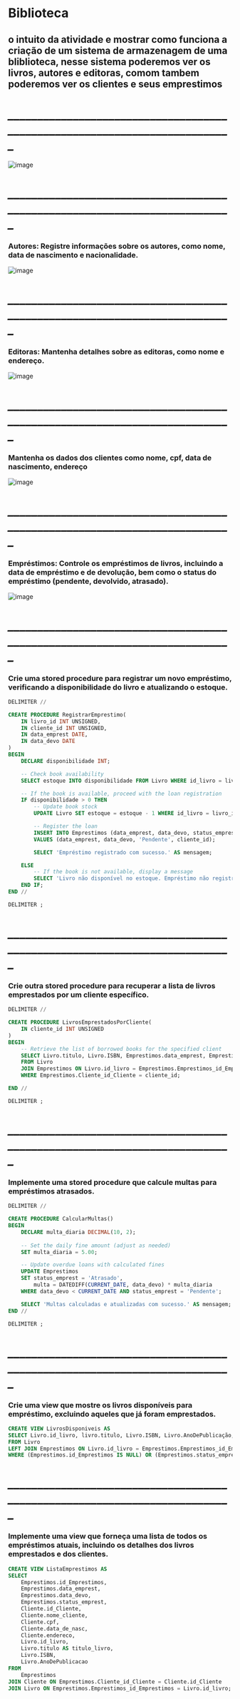 # Biblioteca
## o intuito da atividade e mostrar como funciona a criação de um sistema de armazenagem de uma bliblioteca, nesse sistema poderemos ver os livros, autores e editoras, comom tambem poderemos ver os clientes e seus emprestimos
# *___________________________________________________________________________*
![image](https://github.com/GabrielChagasAlves/Biblioteca/assets/125607847/e8dd5d84-6109-439f-ae34-fab9b17e058a)

# *___________________________________________________________________________*
### Autores: Registre informações sobre os autores, como nome, data de nascimento e nacionalidade.
![image](https://github.com/GabrielChagasAlves/Biblioteca/assets/125607847/0c04575a-4f08-4d58-b2f4-ebfdee850d6a)

# *___________________________________________________________________________*
### Editoras: Mantenha detalhes sobre as editoras, como nome e endereço.
![image](https://github.com/GabrielChagasAlves/Biblioteca/assets/125607847/8eb4da0e-a849-4602-909a-8ab12beafc6e)

# *___________________________________________________________________________*
### Mantenha os dados dos clientes como nome, cpf, data de nascimento, endereço
![image](https://github.com/GabrielChagasAlves/Biblioteca/assets/125607847/c2088b21-6907-4f7c-9445-a66fdd089d67)

# *___________________________________________________________________________*
### Empréstimos: Controle os empréstimos de livros, incluindo a data de empréstimo e de devolução, bem como o status do empréstimo (pendente, devolvido, atrasado).
![image](https://github.com/GabrielChagasAlves/Biblioteca/assets/125607847/4a952c7e-19c1-48ce-8eec-745c70fad832)

# *___________________________________________________________________________*
### Crie uma stored procedure para registrar um novo empréstimo, verificando a disponibilidade do livro e atualizando o estoque.
```SQL
DELIMITER //

CREATE PROCEDURE RegistrarEmprestimo(
    IN livro_id INT UNSIGNED,
    IN cliente_id INT UNSIGNED,
    IN data_emprest DATE,
    IN data_devo DATE
)
BEGIN
    DECLARE disponibilidade INT;

    -- Check book availability
    SELECT estoque INTO disponibilidade FROM Livro WHERE id_livro = livro_id;

    -- If the book is available, proceed with the loan registration
    IF disponibilidade > 0 THEN
        -- Update book stock
        UPDATE Livro SET estoque = estoque - 1 WHERE id_livro = livro_id;

        -- Register the loan
        INSERT INTO Emprestimos (data_emprest, data_devo, status_emprest, Cliente_id_Cliente)
        VALUES (data_emprest, data_devo, 'Pendente', cliente_id);

        SELECT 'Empréstimo registrado com sucesso.' AS mensagem;

    ELSE
        -- If the book is not available, display a message
        SELECT 'Livro não disponível no estoque. Empréstimo não registrado.' AS mensagem;
    END IF;
END //

DELIMITER ;

```

# *___________________________________________________________________________*
### Crie outra stored procedure para recuperar a lista de livros emprestados por um cliente específico.
```SQL
DELIMITER //

CREATE PROCEDURE LivrosEmprestadosPorCliente(
    IN cliente_id INT UNSIGNED
)
BEGIN
    -- Retrieve the list of borrowed books for the specified client
    SELECT Livro.titulo, Livro.ISBN, Emprestimos.data_emprest, Emprestimos.data_devo
    FROM Livro
    JOIN Emprestimos ON Livro.id_livro = Emprestimos.Emprestimos_id_Emprestimos
    WHERE Emprestimos.Cliente_id_Cliente = cliente_id;

END //

DELIMITER ;

```

# *___________________________________________________________________________*
### Implemente uma stored procedure que calcule multas para empréstimos atrasados.
```SQL
DELIMITER //

CREATE PROCEDURE CalcularMultas()
BEGIN
    DECLARE multa_diaria DECIMAL(10, 2);
    
    -- Set the daily fine amount (adjust as needed)
    SET multa_diaria = 5.00;

    -- Update overdue loans with calculated fines
    UPDATE Emprestimos
    SET status_emprest = 'Atrasado',
        multa = DATEDIFF(CURRENT_DATE, data_devo) * multa_diaria
    WHERE data_devo < CURRENT_DATE AND status_emprest = 'Pendente';

    SELECT 'Multas calculadas e atualizadas com sucesso.' AS mensagem;
END //

DELIMITER ;

```

# *___________________________________________________________________________*
### Crie uma view que mostre os livros disponíveis para empréstimo, excluindo aqueles que já foram emprestados.
```SQL
CREATE VIEW LivrosDisponiveis AS
SELECT Livro.id_livro, livro.titulo, Livro.ISBN, Livro.AnoDePublicação, livro.estoque
FROM Livro
LEFT JOIN Emprestimos ON Livro.id_livro = Emprestimos.Emprestimos_id_Emprestimos
WHERE (Emprestimos.id_Emprestimos IS NULL) OR (Emprestimos.status_emprest = 'Devolvido');

```

# *___________________________________________________________________________*
### Implemente uma view que forneça uma lista de todos os empréstimos atuais, incluindo os detalhes dos livros emprestados e dos clientes.
```SQL
CREATE VIEW ListaEmprestimos AS
SELECT
    Emprestimos.id_Emprestimos,
    Emprestimos.data_emprest,
    Emprestimos.data_devo,
    Emprestimos.status_emprest,
    Cliente.id_Cliente,
    Cliente.nome_cliente,
    Cliente.cpf,
    Cliente.data_de_nasc,
    Cliente.endereco,
    Livro.id_livro,
    Livro.titulo AS titulo_livro,
    Livro.ISBN,
    Livro.AnoDePublicacao
FROM
    Emprestimos
JOIN Cliente ON Emprestimos.Cliente_id_Cliente = Cliente.id_Cliente
JOIN Livro ON Emprestimos.Emprestimos_id_Emprestimos = Livro.id_livro;

```
